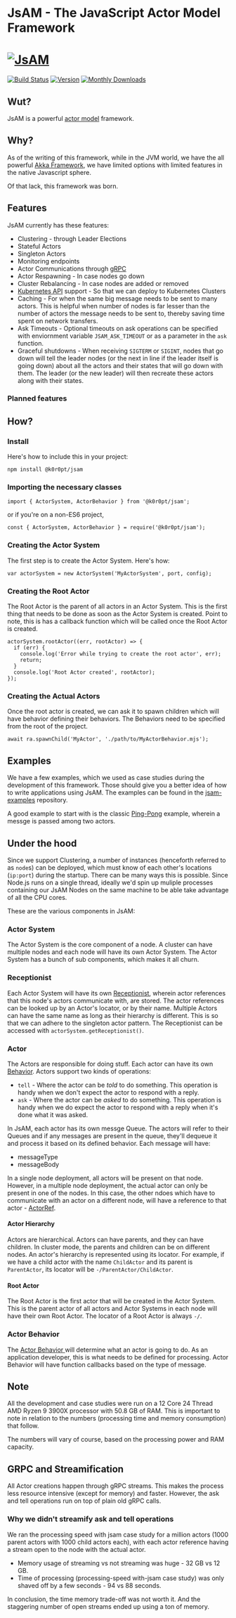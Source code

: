 # JsAM - The JavaScript Actor Model Framework

# [![JsAM](JsAMLogo.png)](JsAMLogo.png)

[![Build Status](https://github.com/k0r0pt/JsAM/actions/workflows/build.yml/badge.svg)](https://github.com/k0r0pt/JsAM/actions/workflows/build.yml) [![Version](https://badgen.net/npm/v/@k0r0pt/jsam?icon=npm)](https://www.npmjs.com/package/@k0r0pt/jsam) [![Monthly Downloads](https://badgen.net/npm/dm/@k0r0pt/jsam?icon=npm)](https://www.npmjs.com/package/@k0r0pt/jsam)

## Wut?

JsAM is a powerful [actor model](https://en.wikipedia.org/wiki/Actor_model) framework.

## Why?

As of the writing of this framework, while in the JVM world, we have the all powerful [Akka Framework](https://akka.io/), we have limited options with limited features in the native Javascript sphere.

Of that lack, this framework was born.

## Features

JsAM currently has these features:

* Clustering - through Leader Elections
* Stateful Actors
* Singleton Actors
* Monitoring endpoints
* Actor Communications through [gRPC](https://grpc.io)
* Actor Respawning - In case nodes go down
* Cluster Rebalancing - In case nodes are added or removed
* [Kubernetes API](https://kubernetes.io/docs/concepts/overview/kubernetes-api/) support - So that we can deploy to Kubernetes Clusters
* Caching - For when the same big message needs to be sent to many actors. This is helpful when number of nodes is far lesser than the number of actors the message needs to be sent to, thereby saving time spent on network transfers.
* Ask Timeouts - Optional timeouts on ask operations can be specified with enviornment variable `JSAM_ASK_TIMEOUT` or as a parameter in the `ask` function.
* Graceful shutdowns - When receiving `SIGTERM` or `SIGINT`, nodes that go down will tell the leader nodes (or the next in line if the leader itself is going down) about all the actors and their states that will go down with them. The leader (or the new leader) will then recreate these actors along with their states.

### Planned features

## How?

### Install

Here's how to include this in your project:

```
npm install @k0r0pt/jsam
```

### Importing the necessary classes

```
import { ActorSystem, ActorBehavior } from '@k0r0pt/jsam';
```

or if you're on a non-ES6 project,

```
const { ActorSystem, ActorBehavior } = require('@k0r0pt/jsam');
```

### Creating the Actor System

The first step is to create the Actor System. Here's how:

```
var actorSystem = new ActorSystem('MyActorSystem', port, config);
```

### Creating the Root Actor

The Root Actor is the parent of all actors in an Actor System. This is the first thing that needs to be done as soon as the Actor System is created. Point to note, this is has a callback function which will be called once the Root Actor is created.

```
actorSystem.rootActor((err, rootActor) => {
  if (err) {
    console.log('Error while trying to create the root actor', err);
    return;
  }
  console.log('Root Actor created', rootActor);
});
```

### Creating the Actual Actors

Once the root actor is created, we can ask it to spawn children which will have behavior defining their behaviors. The Behaviors need to be specified from the root of the project.

```
await ra.spawnChild('MyActor', './path/to/MyActorBehavior.mjs');
```

## Examples

We have a few examples, which we used as case studies during the development of this framework. Those should give you a better idea of how to write applications using JsAM. The examples can be found in the [jsam-examples](https://github.com/k0r0pt/jsam-examples) repository.

A good example to start with is the classic [Ping-Pong](https://github.com/k0r0pt/jsam-examples/tree/main/ping-pong) example, wherein a messge is passed among two actors.

## Under the hood

Since we support Clustering, a number of instances (henceforth referred to as `node`s) can be deployed, which must know of each other's locations (`ip:port`) during the startup. There can be many ways this is possible. Since Node.js runs on a single thread, ideally we'd spin up muliple processes containing our JsAM Nodes on the same machine to be able take advantage of all the CPU cores.

These are the various components in JsAM:

### Actor System

The Actor System is the core component of a node. A cluster can have multiple nodes and each node will have its own Actor System. The Actor System has a bunch of sub components, which makes it all churn.

### Receptionist

Each Actor System will have its own [Receptionist](receptionist/Receptionist.mjs), wherein actor references that this node's actors communicate with, are stored. The actor references can be looked up by an Actor's locator, or by their name. Multiple Actors can have the same name as long as their hierarchy is different. This is so that we can adhere to the singleton actor pattern. The Receptionist can be accessed with `actorSystem.getReceptionist()`.

### Actor

The Actors are responsible for doing stuff. Each actor can have its own [Behavior](actor/system/ActorBehavior.mjs). Actors support two kinds of operations:

* `tell` - Where the actor can be _told_ to do something. This operation is handy when we don't expect the actor to respond with a reply.
* `ask` - Where the actor can be _asked_ to do something. This operation is handy when we do expect the actor to respond with a reply when it's done what it was asked.

In JsAM, each actor has its own messge Queue. The actors will refer to their Queues and if any messages are present in the queue, they'll dequeue it and process it based on its defined behavior. Each message will have:

* messageType
* messageBody

In a single node deployment, all actors will be present on that node.
However, in a multiple node deployment, the actual actor can only be present in one of the nodes. In this case, the other ndoes which have to communicate with an actor on a different node, will have a reference to that actor - [ActorRef](/actor/system/ActorRef.mjs).

#### Actor Hierarchy

Actors are hierarchical. Actors can have parents, and they can have children. In cluster mode, the parents and children can be on different nodes. An actor's hierarchy is represented using its locator. For example, if we have a child actor with the name `ChildActor` and its parent is `ParentActor`, its locator will be `-/ParentActor/ChildActor`.

#### Root Actor

The Root Actor is the first actor that will be created in the Actor System. This is the parent actor of all actors and Actor Systems in each node will have their own Root Actor. The locator of a Root Actor is always `-/`.

### Actor Behavior

The [Actor Behavior ](/actor/system/ActorBehavior.mjs) will determine what an actor is going to do. As an application developer, this is what needs to be defined for processing. Actor Behavior will have function callbacks based on the type of message.

## Note

All the development and case studies were run on a 12 Core 24 Thread AMD Ryzen 9 3900X processor with 50.8 GB of RAM. This is important to note in relation to the numbers (processing time and memory consumption) that follow.

The numbers will vary of course, based on the processing power and RAM capacity.

## GRPC and Streamification

All Actor creations happen through gRPC streams. This makes the process less resource intensive (except for memory) and faster. However, the ask and tell operations run on top of plain old gRPC calls.

### Why we didn't streamify ask and tell operations

We ran the processing speed with jsam case study for a million actors (1000 parent actors with 1000 child actors each), with each actor reference having a stream open to the node with the actual actor.

* Memory usage of streaming vs not streaming was huge - 32 GB vs 12 GB.
* Time of processing (processing-speed with-jsam case study) was only shaved off by a few seconds - 94 vs 88 seconds.

In conclusion, the time memory trade-off was not worth it. And the staggering number of open streams ended up using a ton of memory.
